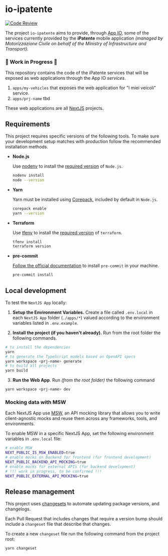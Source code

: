 # io-ipatente

[![Code Review](https://github.com/pagopa/io-ipatente/actions/workflows/code-review.yaml/badge.svg?branch=main)](https://github.com/pagopa/io-ipatente/actions/workflows/code-review.yaml)

The project `io-ipatente` aims to provide, through [App IO](https://io.italia.it), some of the services currently provided by the **iPatente** mobile application _(managed by Motorizzazione Civile on behalf of the Ministry of Infrastructure and Transport)._

### 🚧 Work in Progress 🚧
This repository contains the code of the iPatente services that will be exposed as web applications through the App IO *services*.

1. `apps/my-vehicles` that exposes the web application for "I miei veicoli" service.
2. `apps/prj-name` tbd

These web applications are all [NextJS](https://nextjs.org/) projects.

## Requirements

This project requires specific versions of the following tools. To make sure your development setup matches with production follow the recommended installation methods.

- **Node.js**

  Use [nodenv](https://github.com/nodenv/nodenv) to install the [required version](.node-version) of `Node.js`.

  ```sh
  nodenv install
  node --version
  ```

- **Yarn**

  Yarn must be installed using [Corepack](https://yarnpkg.com/getting-started/install), included by default in `Node.js`.

  ```sh
  corepack enable
  yarn --version
  ```

- **Terraform**

  Use [tfenv](https://github.com/tfutils/tfenv) to install the [required version](.terraform-version) of `terraform`.

  ```sh
  tfenv install
  terraform version
  ```

- **pre-commit**

  [Follow the official documentation](https://pre-commit.com/) to install `pre-commit` in your machine.

  ```sh
  pre-commit install
  ```

## Local development

To test the `NextJS App` locally:

1. **Setup the Environment Variables.** Create a file called `.env.local` in each `NextJS App` folder (`./apps/*`) valued according to the environment variables listed in `.env.example`.

2. **Install the project (if you haven't already).** Run from the root folder the following commands.

```bash
# to install the dependencies
yarn
# to generate the TypeScript models based on OpenAPI specs
yarn workspace <prj-name> generate
# to build all projects
yarn build
```

3. **Run the Web App**. Run _(from the root folder)_ the following command

```bash
yarn workspace <prj-name> dev
```

### Mocking data with MSW
Each NextJS App use [MSW](https://mswjs.io/), an API mocking library that allows you to write client-agnostic mocks and reuse them across any frameworks, tools, and environments.

To enable MSW in a specific NextJS App, set the following environment variables in `.env.local` file:

```bash
# enable MSW
NEXT_PUBLIC_IS_MSW_ENABLED=true
# enable mocks on Backend for frontend (for frontend development)
NEXT_PUBLIC_BACKEND_API_MOCKING=true
# enable mocks for external APIs (for backend development)
# !!! work in progress, to be confirmed !!!
NEXT_PUBLIC_EXTERNAL_API_MOCKING=true
```

## Release management

This project uses [changesets](https://github.com/changesets/changesets) to automate updating package versions, and changelogs.

Each Pull Request that includes changes that require a version bump should include a `changeset` file that describe that changes.

To create a new `changeset` file run the following command from the project root:

```bash
yarn changeset
```
